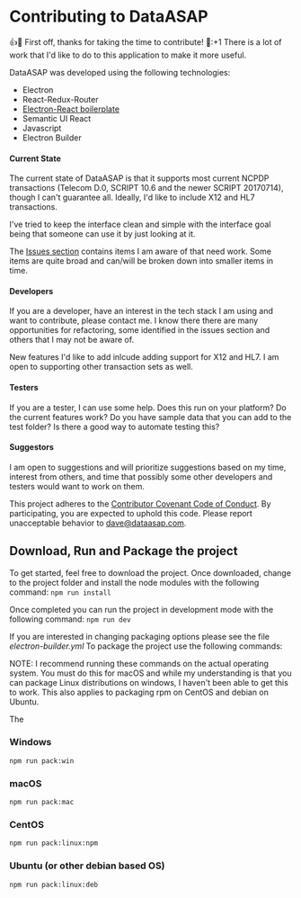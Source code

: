 # Contributing to DataASAP

:+1::tada: First off, thanks for taking the time to contribute! :tada::+1
There is a lot of work that I'd like to do to this application to make it more useful.

DataASAP was developed using the following technologies:
* Electron
* React-Redux-Router
* [Electron-React boilerplate](https://github.com/jschr/electron-react-redux-boilerplate)
* Semantic UI React
* Javascript
* Electron Builder

#### Current State
The current state of DataASAP is that it supports most current NCPDP transactions (Telecom D.0, SCRIPT 10.6 and the newer SCRIPT 20170714), though I can't guarantee all. Ideally, I'd like to include X12 and HL7 transactions. 

I've tried to keep the interface clean and simple with the interface goal being that someone can use it by just looking at it. 

The [Issues section](https://github.com/dcheli/dataASAP/issues) contains items I am aware of that need work. Some items are quite broad and can/will be broken down into smaller items in time. 

#### Developers
If you are a developer, have an interest in the tech stack I am using and want to contribute, please contact me. I know there there are many opportunities for refactoring, some identified in the issues section and others that I may not be aware of. 

New features I'd like to add inlcude adding support for X12 and HL7. I am open to supporting other transaction sets as well.

#### Testers
If you are a tester, I can use some help. Does this run on your platform? Do the current features work? Do you have sample data that you can add to the test folder? Is there a good way to automate testing this? 

#### Suggestors
I am open to suggestions and will prioritize suggestions based on my time, interest from others, and time that possibly some other developers and testers would want to work on them.

This project adheres to the [Contributor Covenant Code of Conduct](https://www.contributor-covenant.org/version/1/4/code-of-conduct.html). By participating, you are expected to uphold this code. Please report unacceptable behavior to dave@dataasap.com.

## Download, Run and Package the project
To get started, feel free to download the project. Once downloaded, change to the project folder and install the node modules with the following command:
`npm run install`

Once completed you can run the project in development mode with the following command:
`npm run dev`

If you are interested in changing packaging options please see the file *electron-builder.yml*
To package the project use the following commands:

NOTE: I recommend running these commands on the actual operating system. You must do this for macOS and while my understanding is that you can package Linux distributions on windows, I haven't been able to get this to work. This also applies to packaging rpm on CentOS and  debian on Ubuntu. 

The 
### Windows
`npm run pack:win`

### macOS
`npm run pack:mac`

### CentOS
`npm run pack:linux:npm`

### Ubuntu (or other debian based OS)
`npm run pack:linux:deb`
